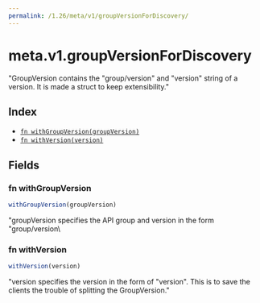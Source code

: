 ```yaml
---
permalink: /1.26/meta/v1/groupVersionForDiscovery/
---
```


# meta.v1.groupVersionForDiscovery

"GroupVersion contains the \"group/version\" and \"version\" string of a version. It is made a struct to keep extensibility."

## Index

* [`fn withGroupVersion(groupVersion)`](#fn-withgroupversion)
* [`fn withVersion(version)`](#fn-withversion)

## Fields

### fn withGroupVersion

```ts
withGroupVersion(groupVersion)
```

"groupVersion specifies the API group and version in the form \"group/version\

### fn withVersion

```ts
withVersion(version)
```

"version specifies the version in the form of \"version\". This is to save the clients the trouble of splitting the GroupVersion."